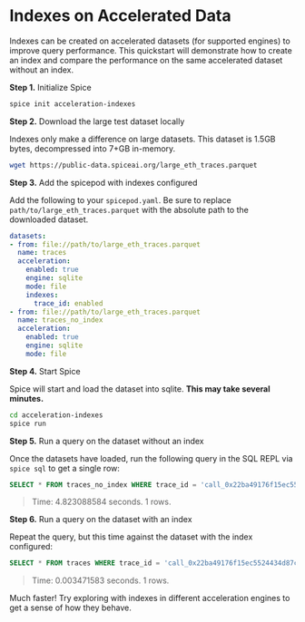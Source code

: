 # Indexes on Accelerated Data

Indexes can be created on accelerated datasets (for supported engines) to improve query performance. This quickstart will demonstrate how to create an index and compare the performance on the same accelerated dataset without an index.

**Step 1.** Initialize Spice

```bash
spice init acceleration-indexes
```

**Step 2.** Download the large test dataset locally

Indexes only make a difference on large datasets. This dataset is 1.5GB bytes, decompressed into 7+GB in-memory.

```bash
wget https://public-data.spiceai.org/large_eth_traces.parquet
```

**Step 3.** Add the spicepod with indexes configured

Add the following to your `spicepod.yaml`. Be sure to replace `path/to/large_eth_traces.parquet` with the absolute path to the downloaded dataset.
```yaml
datasets:
- from: file://path/to/large_eth_traces.parquet
  name: traces
  acceleration:
    enabled: true
    engine: sqlite
    mode: file
    indexes:
      trace_id: enabled
- from: file://path/to/large_eth_traces.parquet
  name: traces_no_index
  acceleration:
    enabled: true
    engine: sqlite
    mode: file
```

**Step 4.** Start Spice

Spice will start and load the dataset into sqlite. **This may take several minutes.**

```bash
cd acceleration-indexes
spice run
```

**Step 5.** Run a query on the dataset without an index

Once the datasets have loaded, run the following query in the SQL REPL via `spice sql` to get a single row:

```sql
SELECT * FROM traces_no_index WHERE trace_id = 'call_0x22ba49176f15ec5524434d87c47fc9dbff6ef8f584889ab4f0fa830d76a678d4_7_3_2_0_0_0_0_0'
```

> Time: 4.823088584 seconds. 1 rows.

**Step 6.** Run a query on the dataset with an index

Repeat the query, but this time against the dataset with the index configured:

```sql
SELECT * FROM traces WHERE trace_id = 'call_0x22ba49176f15ec5524434d87c47fc9dbff6ef8f584889ab4f0fa830d76a678d4_7_3_2_0_0_0_0_0'
```

> Time: 0.003471583 seconds. 1 rows.

Much faster! Try exploring with indexes in different acceleration engines to get a sense of how they behave.